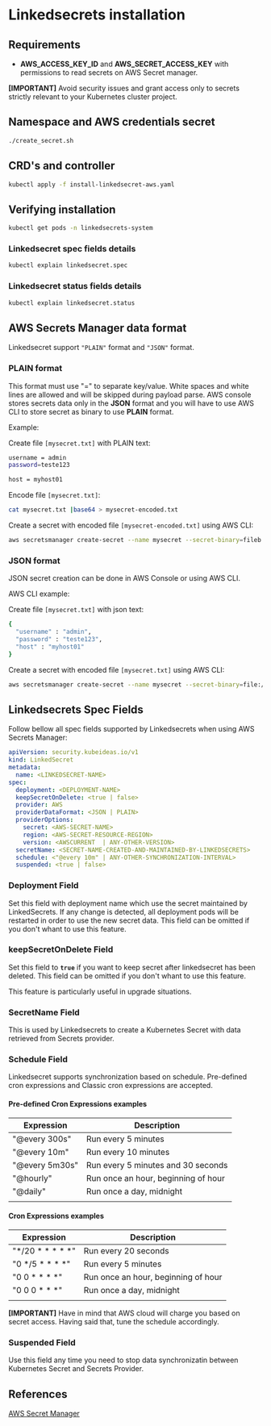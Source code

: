 # Linkedsecrets installation

## Requirements

* **AWS_ACCESS_KEY_ID** and **AWS_SECRET_ACCESS_KEY** with permissions to read secrets on AWS Secret manager.

**[IMPORTANT]** Avoid security issues and grant access only to secrets strictly relevant to your Kubernetes cluster project.

## Namespace and AWS credentials secret

```bash
./create_secret.sh
```

## CRD's and controller

```bash
kubectl apply -f install-linkedsecret-aws.yaml
```

## Verifying installation

```bash
kubectl get pods -n linkedsecrets-system
```

### Linkedsecret spec fields details

```bash
kubectl explain linkedsecret.spec
```

### Linkedsecret status fields details

```bash
kubectl explain linkedsecret.status
```

## AWS Secrets Manager data format

Linkedsecret support `"PLAIN"` format and `"JSON"` format.

### PLAIN format

This format must use "=" to separate key/value. White spaces and white lines are allowed and will be skipped during payload parse. AWS console stores secrets data only in the **JSON** format and  you will have to use AWS CLI to store secret as binary to use **PLAIN** format.

Example:

Create file `[mysecret.txt]` with PLAIN text:

```bash
username = admin
password=teste123

host = myhost01
```

Encode file `[mysecret.txt]`:

```bash
cat mysecret.txt |base64 > mysecret-encoded.txt
```

Create a secret with encoded file `[mysecret-encoded.txt]` using AWS CLI:

```bash
aws secretsmanager create-secret --name mysecret --secret-binary=fileb://mysecret-encoded.txt
```

### JSON format

JSON secret creation can be done in AWS Console or using AWS CLI.

AWS CLI example:

Create file `[mysecret.txt]` with json text:

```bash
{
  "username" : "admin",
  "password" : "teste123",
  "host" : "myhost01"
}
```

Create a secret with encoded file `[mysecret.txt]` using AWS CLI:

```bash
aws secretsmanager create-secret --name mysecret --secret-binary=file://mysecret.txt
```

## Linkedsecrets Spec Fields

Follow bellow all spec fields supported by Linkedsecrets when using AWS Secrets Manager:

``` yaml
apiVersion: security.kubeideas.io/v1
kind: LinkedSecret
metadata:
  name: <LINKEDSECRET-NAME>
spec:
  deployment: <DEPLOYMENT-NAME>
  keepSecretOnDelete: <true | false>
  provider: AWS
  providerDataFormat: <JSON | PLAIN>
  providerOptions:
    secret: <AWS-SECRET-NAME>
    region: <AWS-SECRET-RESOURCE-REGION>
    version: <AWSCURRENT  | ANY-OTHER-VERSION> 
  secretName: <SECRET-NAME-CREATED-AND-MAINTAINED-BY-LINKEDSECRETS>
  schedule: <"@every 10m" | ANY-OTHER-SYNCHRONIZATION-INTERVAL>
  suspended: <true | false>
```

### Deployment Field

Set this field with deployment name which use the secret maintained by LinkedSecrets. If any change is detected, all deployment pods will be restarted in order to use the new secret data. This field can be omitted if you don't whant to use this feature.

### keepSecretOnDelete Field

Set this field to **`true`** if you want to keep secret after linkedsecret has been deleted. This field can be omitted if you don't whant to use this feature.

This feature is particularly useful in upgrade situations.

### SecretName Field

This is used by Linkedsecrets to create a Kubernetes Secret with data retrieved from Secrets provider.

### Schedule Field

Linkedsecret supports synchronization based on schedule.
Pre-defined cron expressions and Classic cron expressions are accepted.

#### Pre-defined Cron Expressions examples

| Expression       | Description                          |
|------------------|--------------------------------------|
| "@every 300s"    | Run every 5 minutes                  |
| "@every 10m"     | Run every 10 minutes                 |
| "@every 5m30s"   | Run every 5 minutes and 30 seconds   |
| "@hourly"        | Run once an hour, beginning of hour  |
| "@daily"         | Run once a day, midnight             |
|                  |                                      |

#### Cron Expressions examples

| Expression       | Description                          |
|------------------|--------------------------------------|
| "*/20 * * * * *" | Run every 20 seconds                 |
| "0 */5 * * * *"  | Run every 5 minutes                  |
| "0 0 * * * *"    | Run once an hour, beginning of hour  |
| "0 0 0 * * *"    | Run once a day, midnight             |
|                  |                                      |

**[IMPORTANT]** Have in mind that AWS cloud will charge you based on secret access. Having said that, tune the schedule accordingly.

### Suspended Field

Use this field any time you need to stop data synchronizatin between Kubernetes Secret and Secrets Provider.

## References

[AWS Secret Manager](https://docs.aws.amazon.com/secretsmanager/latest/userguide/getting-started.html)
